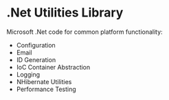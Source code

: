 # .Net Utilities Library

Microsoft .Net code for common platform functionality:
* Configuration
* Email
* ID Generation
* IoC Container Abstraction
* Logging
* NHibernate Utilities
* Performance Testing
